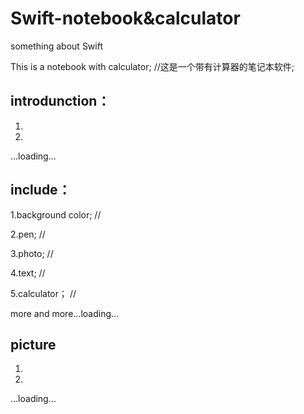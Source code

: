 # Swift-notebook&calculator
something about Swift

This is a notebook with calculator;  //这是一个带有计算器的笔记本软件;

## introdunction：

1.

2.

...loading...


## include：

1.background color;  //

2.pen;  //

3.photo;  //

4.text;  //

5.calculator；  //

more and more...loading...


## picture
1.

2.

...loading...

